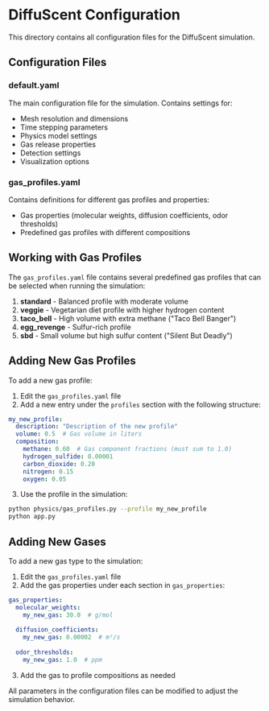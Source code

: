 # DiffuScent Configuration

This directory contains all configuration files for the DiffuScent simulation.

## Configuration Files

### default.yaml

The main configuration file for the simulation. Contains settings for:

- Mesh resolution and dimensions
- Time stepping parameters
- Physics model settings
- Gas release properties
- Detection settings
- Visualization options

### gas_profiles.yaml

Contains definitions for different gas profiles and properties:

- Gas properties (molecular weights, diffusion coefficients, odor thresholds)
- Predefined gas profiles with different compositions

## Working with Gas Profiles

The `gas_profiles.yaml` file contains several predefined gas profiles that can be selected when running the simulation:

1. **standard** - Balanced profile with moderate volume
2. **veggie** - Vegetarian diet profile with higher hydrogen content
3. **taco_bell** - High volume with extra methane ("Taco Bell Banger")
4. **egg_revenge** - Sulfur-rich profile
5. **sbd** - Small volume but high sulfur content ("Silent But Deadly")

## Adding New Gas Profiles

To add a new gas profile:

1. Edit the `gas_profiles.yaml` file
2. Add a new entry under the `profiles` section with the following structure:

```yaml
my_new_profile:
  description: "Description of the new profile"
  volume: 0.5  # Gas volume in liters
  composition:
    methane: 0.60  # Gas component fractions (must sum to 1.0)
    hydrogen_sulfide: 0.00001
    carbon_dioxide: 0.20
    nitrogen: 0.15
    oxygen: 0.05
```

3. Use the profile in the simulation:

```bash
python physics/gas_profiles.py --profile my_new_profile
python app.py
```

## Adding New Gases

To add a new gas type to the simulation:

1. Edit the `gas_profiles.yaml` file
2. Add the gas properties under each section in `gas_properties`:

```yaml
gas_properties:
  molecular_weights:
    my_new_gas: 30.0  # g/mol
  
  diffusion_coefficients:
    my_new_gas: 0.00002  # m²/s
  
  odor_thresholds:
    my_new_gas: 1.0  # ppm
```

3. Add the gas to profile compositions as needed

All parameters in the configuration files can be modified to adjust the simulation behavior.
